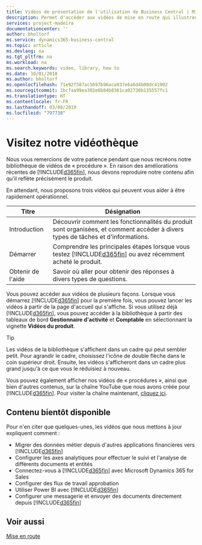 ```yaml
---
title: Vidéos de présentation de l'utilisation de Business Central | Microsoft Docs
description: Permet d'accéder aux vidéos de mise en route qui illustrent comment effectuer des tâches courantes.
services: project-madeira
documentationcenter: ''
author: bholtorf
ms.service: dynamics365-business-central
ms.topic: article
ms.devlang: na
ms.tgt_pltfrm: na
ms.workload: na
ms.search.keywords: video, library, how to
ms.date: 10/01/2018
ms.author: bholtorf
ms.openlocfilehash: 71e92f587ac5697b96aca937e6a6d4b00dc41902
ms.sourcegitcommit: 1bcfaa99ea302e6b84b8361ca02730b135557fc1
ms.translationtype: HT
ms.contentlocale: fr-FR
ms.lasthandoff: 03/08/2019
ms.locfileid: "797738"
---
```

# <a name="visit-our-video-library"></a>Visitez notre vidéothèque
Nous vous remercions de votre patience pendant que nous recréons notre bibliothèque de vidéos de « procédure ». En raison des améliorations récentes de [!INCLUDE[d365fin](includes/d365fin_md.md)], nous devons reproduire notre contenu afin qu'il reflète précisément le produit. 

En attendant, nous proposons trois vidéos qui peuvent vous aider à être rapidement opérationnel.

|Titre|Désignation|
|----|----|
|Introduction|Découvrir comment les fonctionnalités du produit sont organisées, et comment accéder à divers types de tâches et d'informations.|
|Démarrer|Comprendre les principales étapes lorsque vous testez [!INCLUDE[d365fin](includes/d365fin_md.md)] ou avez récemment acheté le produit. |
|Obtenir de l'aide|Savoir où aller pour obtenir des réponses à divers types de questions.|

Vous pouvez accéder aux vidéos de plusieurs façons. Lorsque vous démarrez [!INCLUDE[d365fin](includes/d365fin_md.md)] pour la première fois, vous pouvez lancer les vidéos à partir de la page d'accueil qui s'affiche. Si vous utilisez déjà [!INCLUDE[d365fin](includes/d365fin_md.md)], vous pouvez accéder à la bibliothèque à partir des tableaux de bord **Gestionnaire d'activité** et **Comptable** en sélectionnant la vignette **Vidéos du produit**. 

> [!Tip]  
> Les vidéos de la bibliothèque s'affichent dans un cadre qui peut sembler petit. Pour agrandir le cadre, choisissez l'icône de double flèche dans le coin supérieur droit. Ensuite, les vidéos s'afficheront dans un cadre plus grand jusqu'à ce que vous le réduisiez à nouveau.

Vous pouvez également afficher nos vidéos de « procédures », ainsi que bien d'autres contenus, sur la chaîne YouTube que nous avons créée pour [!INCLUDE[d365fin](includes/d365fin_md.md)]. Pour visiter la chaîne maintenant, [cliquez ici](https://go.microsoft.com/fwlink/?linkid=851533).

## <a name="content-that-is-coming-soon"></a>Contenu bientôt disponible
Pour n'en citer que quelques-unes, les vidéos que nous mettons à jour expliquent comment :  

* Migrer des données métier depuis d'autres applications financières vers [!INCLUDE[d365fin](includes/d365fin_md.md)]  
* Configurer les axes analytiques pour effectuer le suivi et l'analyse de différents documents et entités
* Connectez-vous à [!INCLUDE[d365fin](includes/d365fin_md.md)] avec Microsoft Dynamics 365 for Sales
* Configurer des flux de travail approbation  
* Utiliser Power BI avec [!INCLUDE[d365fin](includes/d365fin_md.md)]  
* Configurer une messagerie et envoyer des documents directement depuis [!INCLUDE[d365fin](includes/d365fin_md.md)]  

## <a name="see-also"></a>Voir aussi
[Mise en route](product-get-started.md)
